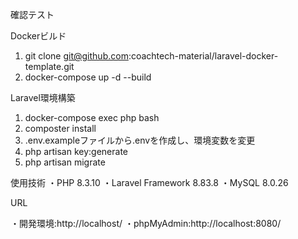 確認テスト

Dockerビルド

1. git clone git@github.com:coachtech-material/laravel-docker-template.git
2. docker-compose up -d --build

Laravel環境構築

1. docker-compose exec php bash
2. composter install
3. .env.exampleファイルから.envを作成し、環境変数を変更
4. php artisan key:generate
5. php artisan migrate

使用技術
・PHP 8.3.10
・Laravel Framework 8.83.8
・MySQL 8.0.26

URL

・開発環境:http://localhost/
・phpMyAdmin:http://localhost:8080/
